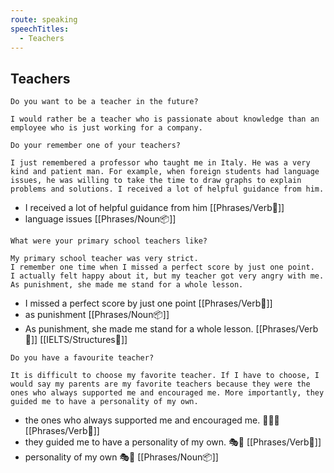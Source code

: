 ```yaml
---
route: speaking
speechTitles:
  - Teachers
---
```


## Teachers
```
Do you want to be a teacher in the future?
```
```
I would rather be a teacher who is passionate about knowledge than an employee who is just working for a company.
```

```
Do your remember one of your teachers?
```
```
I just remembered a professor who taught me in Italy. He was a very kind and patient man. For example, when foreign students had language issues, he was willing to take the time to draw graphs to explain problems and solutions. I received a lot of helpful guidance from him.
```
- I received a lot of helpful guidance from him [[Phrases/Verb🏃]] 
- language issues [[Phrases/Noun📦]] 
```
What were your primary school teachers like?
```
```
My primary school teacher was very strict. 
I remember one time when I missed a perfect score by just one point. 
I actually felt happy about it, but my teacher got very angry with me. 
As punishment, she made me stand for a whole lesson.
```
- I missed a perfect score by just one point [[Phrases/Verb🏃]] 
- as punishment [[Phrases/Noun📦]] 
- As punishment, she made me stand for a whole lesson. [[Phrases/Verb🏃]]  [[IELTS/Structures🧱]] 


```
Do you have a favourite teacher?
```
```
It is difficult to choose my favorite teacher. If I have to choose, I would say my parents are my favorite teachers because they were the ones who always supported me and encouraged me. More importantly, they guided me to have a personality of my own.
```
- the ones who always supported me and encouraged me. 💪👏🧭 [[Phrases/Verb🏃]] 
- they guided me to have a personality of my own. 🎭👤 [[Phrases/Verb🏃]] 
- personality of my own 🎭👤  [[Phrases/Noun📦]] 
